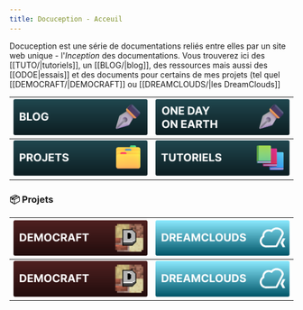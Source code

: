 ```yaml
---
title: Docuception - Acceuil
---
```

Docuception est une série de documentations reliés entre elles par un site web unique - l'*Inception* des documentations. Vous trouverez ici des [[TUTO/|tutoriels]], un [[BLOG/|blog]], des ressources mais aussi des [[ODOE|essais]] et des documents pour certains de mes projets (tel quel [[DEMOCRAFT/|DEMOCRAFT]] ou [[DREAMCLOUDS/|les DreamClouds]]

| [![BLOG](img/blog_vector.svg)](BLOG/)        | [![ODOE](img/odoe_vector.svg)](ODOE/) |
| --------------------------------------------- | ------------------------------------------ |
| [![PROJETS](img/projets_vector.svg)](PROJETS/) | [![TUTO](img/tutoriels_vector.svg)](TUTO/) |

### 📦 Projets

| [![DEMOCRAFT](img/democraft_vector.svg)](DEMOCRAFT/) | [![DREAMCLOUDS](img/dreamclouds_vector.svg)](DREAMCLOUDS/) |
| ---------------------------------------------------- | ---------------------------------------------------------- |
| [![DEMOCRAFT](img/democraft_vector.svg)](DEMOCRAFT/) | [![DREAMCLOUDS](img/dreamclouds_vector.svg)](DREAMCLOUDS/) |
